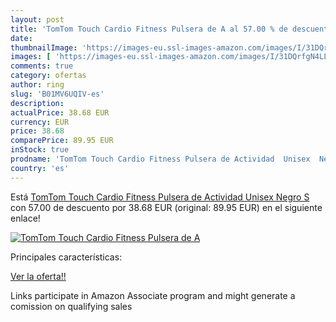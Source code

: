 ```yaml
---
layout: post
title: 'TomTom Touch Cardio Fitness Pulsera de A al 57.00 % de descuento'
date: 
thumbnailImage: 'https://images-eu.ssl-images-amazon.com/images/I/31DQrfgN4LL._SL200_.jpg'
images: [ 'https://images-eu.ssl-images-amazon.com/images/I/31DQrfgN4LL._SL200_.jpg' ]
comments: true
category: ofertas
author: ring
slug: 'B01MV6UQIV-es'
description:
actualPrice: 38.68 EUR
currency: EUR
price: 38.68
comparePrice: 89.95 EUR
inStock: true
prodname: 'TomTom Touch Cardio Fitness Pulsera de Actividad  Unisex  Negro  S'
country: 'es'
---
```


Está [TomTom Touch Cardio Fitness Pulsera de Actividad  Unisex  Negro  S](https://www.amazon.es/dp/B01MV6UQIV/?tag=tolees-21) con 57.00 de descuento por 38.68 EUR (original: 89.95 EUR) en el siguiente enlace!

[![TomTom Touch Cardio Fitness Pulsera de A](https://images-eu.ssl-images-amazon.com/images/I/31DQrfgN4LL._SL200_.jpg)](https://www.amazon.es/dp/B01MV6UQIV/?tag=tolees-21)

Principales características:


[Ver la oferta!!](https://www.amazon.es/dp/B01MV6UQIV/?tag=tolees-21)

Links participate in Amazon Associate program and might generate a comission on qualifying sales


